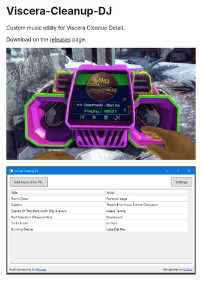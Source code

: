 # Viscera-Cleanup-DJ
Custom music utility for Viscera Cleanup Detail.

Download on the [releases](https://github.com/Ruuttu/Viscera-Cleanup-DJ/releases) page.

![Big Banger Radio playing "Bad Selection" by Deadmau5](https://raw.githubusercontent.com/Ruuttu/Viscera-Cleanup-DJ/master/big-banger-radio.jpg)

![Screenshot of the main window](https://raw.githubusercontent.com/Ruuttu/Viscera-Cleanup-DJ/master/viscera-cleanup-dj-main-window.png)
